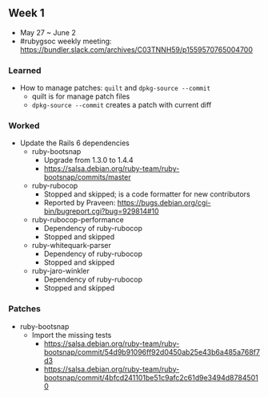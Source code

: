 ## Week 1
  * May 27 ~ June 2
  * #rubygsoc weekly meeting: https://bundler.slack.com/archives/C03TNNH59/p1559570765004700

### Learned
  * How to manage patches: `quilt` and `dpkg-source --commit`
      + quilt is for manage patch files
      + `dpkg-source --commit` creates a patch with current diff

### Worked
  * Update the Rails 6 dependencies
      + ruby-bootsnap
          - Upgrade from 1.3.0 to 1.4.4
          - https://salsa.debian.org/ruby-team/ruby-bootsnap/commits/master
      + ruby-rubocop
          - Stopped and skipped; is a code formatter for new contributors
          - Reported by Praveen: https://bugs.debian.org/cgi-bin/bugreport.cgi?bug=929814#10
      + ruby-rubocop-performance
          - Dependency of ruby-rubocop
          - Stopped and skipped
      + ruby-whitequark-parser
          - Dependency of ruby-rubocop
          - Stopped and skipped
      + ruby-jaro-winkler
          - Dependency of ruby-rubocop
          - Stopped and skipped

### Patches
  * ruby-bootsnap
      + Import the missing tests
          - https://salsa.debian.org/ruby-team/ruby-bootsnap/commit/54d9b91096ff92d0450ab25e43b6a485a768f7d3
          - https://salsa.debian.org/ruby-team/ruby-bootsnap/commit/4bfcd241101be51c9afc2c61d9e3494d87845010

